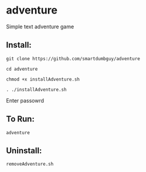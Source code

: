 # adventure
Simple text adventure game

## Install:

`git clone https://github.com/smartdumbguy/adventure`

`cd adventure`

`chmod +x installAdventure.sh`

`. ./installAdventure.sh`

Enter passowrd

## To Run:

`adventure`

## Uninstall:

`removeAdventure.sh`
